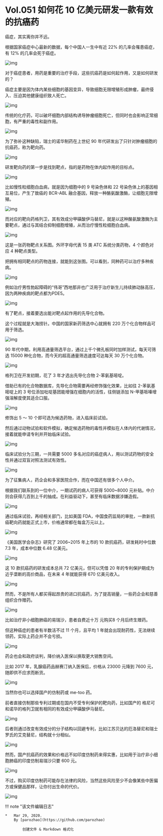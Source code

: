 # Vol.051 如何花 10 亿美元研发一款有效的抗癌药

癌症，其实离你并不远。

根据国家癌症中心最新的数据，每个中国人一生中有近 22% 的几率会罹患癌症，有 12% 的几率会死于癌症。

![img](https://paperclip.host/static/U6yRaDu1NaZyziaHRnURfum9mCvc26TFWOdBxerNy3vvaicic2uZFhEkuiaDD6LdwQdUROfzIhjUryzJDDXfr1fGvQ.gif)

对于癌症患者，用药是重要的治疗手段，这些抗癌药是如何起作用，又是如何研发的？

癌症主要是因为体内某些细胞的基因变异，导致细胞无限增殖形成肿瘤，最终侵入、压迫其他健康组织致人死亡。

![img](https://paperclip.host/static/U6yRaDu1NaZyziaHRnURfum9mCvc26TFWInMFomIMwDzBUp4U5kUJpibO47CthTIq51PEiamOFdptknopNTiaJgcQA.gif)

传统的化疗药，可以破坏细胞内部结构诱导肿瘤细胞死亡，但同时也会影响正常细胞，有严重的毒性和副作用。

![img](https://paperclip.host/static/U6yRaDu1NaZyziaHRnURfum9mCvc26TFWlDZib35WTlGpBiahFgFhSSeuBK3HKPeCg7TPsDvPk5yibGr8eLBL0kBew.gif)

为了弥补这种缺陷，瑞士的诺华制药在上世纪 90 年代研发出了只针对肿瘤细胞的抗癌药，称为靶向药。

![img](https://paperclip.host/static/U6yRaDu1NaZyziaHRnURfum9mCvc26TFWd0Hhictxr3G00LaLJiakzhwSwaFhuKsOfUfb5z8yaFaTYBGR0behibBeg.gif)

研发靶向药的第一步是找到靶点，指的是药物在体内起作用的目标点。

![img](https://paperclip.host/static/U6yRaDu1NaZyziaHRnURfum9mCvc26TFWUCy3V9Bo0Be5WnwNJCy72ugw18aCicfkp33tXKfCAHYUhicByjPwmMHg.png)

比如慢性粒细胞白血病，就是因为细胞中的 9 号染色体和 22 号染色体上的基因相互易位，产生了致癌的 BCR-ABL 融合基因，释放一种酪氨酸激酶，让细胞无限增殖。

![img](https://paperclip.host/static/U6yRaDu1NaZyziaHRnURfum9mCvc26TFWwlpCHXdrd5L8OK7yzFzxZOBibq9eZdxhkQKGMYzk0gIWb1v9ELADr9Q.gif)

而对应的靶向药格列卫，其有效成分甲磺酸伊马替尼，就是以这种酪氨酸激酶为主要靶点，通过与其结合抑制细胞增殖，从而治疗慢性粒细胞白血病。   

![img](https://paperclip.host/static/U6yRaDu1NaZyziaHRnURfum9mCvc26TFWazv8W1boWaI9JHNYooIuYDb9uZOwRFbZa487JfA1hll543ibOd4zjRA.gif)

这是一张药物靶点关系图。外环字母代表 15 类 ATC 系统分类药物，4 个颜色对应 4 种靶点类型。

把拥有相同靶点的药物连接，就能到这张图。可以看到，同种药可以治疗多种疾病。

![img](https://paperclip.host/static/U6yRaDu1NaZyziaHRnURfum9mCvc26TFWutQrExHLUO6QtTib4ibhC8HxibPZ6xYlq6pib55KWpKYPxhJAV1mfxYJKQ.png)

例如治疗男性勃起障碍的“伟哥”西地那非也广泛用于治疗新生儿持续肺动脉高压，因为两种疾病的靶点都为PDE5。

![img](https://paperclip.host/static/U6yRaDu1NaZyziaHRnURfum9mCvc26TFWJWicd6A5Tzibeo6gAqcxejrGDjUZhps95F7UVa35AP4LwKcAjp0kKtyA.gif)

有了靶点，接着要选出能对靶点起作用的先导化合物。

这个过程就是大海捞针。中国的国家新药筛选中心就拥有 220 万个化合物样品可用于筛选。

![img](https://paperclip.host/static/U6yRaDu1NaZyziaHRnURfum9mCvc26TFWrUvPOzZhgqPy9SLkM8LwFqI05icKj0sPA4UvecGpEwMrOafAibFvCVUw.gif)

90 年代中期，利用高通量筛选平台，通过上千个微孔板同时加样测试，每天可筛选 15000 种化合物，而今天的超高通量筛选速度可达每天 30 万个化合物。

![img](https://paperclip.host/static/U6yRaDu1NaZyziaHRnURfum9mCvc26TFWWqpGGg5JeRqTquN3pCzsmeiaeekNfcl6iaZKnXJRCxKLxTvALuYPaBaw.gif)

格列卫在开发初期，花了 3 年才选出先导化合物 2-苯氨基嘧啶。   

借助已有的化合物数据库，先导化合物需要再经修饰强化效果，比如往 2-苯氨基嘧啶上的 3 号位添加吡啶基团能增强在细胞内的活性，往侧链添加 N-甲基哌嗪增强溶解度使其适合口服。

![img](https://paperclip.host/static/U6yRaDu1NaZyziaHRnURfum9mCvc26TFWRZQjXf9kgKjicrTsJ8emF4Vrh2jByWjaayAUicWmqONia4zAbiaSicJvzDg.gif)

修饰出 5 ～ 10 个即可选为候选药物，进入临床前试验。

然后通过动物试验和软件模拟，确定候选药物的毒性并模拟在人体内的代谢情况，接着就能申请专利并开始临床试验。

![img](https://paperclip.host/static/U6yRaDu1NaZyziaHRnURfum9mCvc26TFWIERORLxkpv0UapYlyWvX6qC5AjKc1MRcrAJX3YaI14icwmOFGfVQ8hw.gif)

临床试验分为三期，一共需要 5000 多名对应的癌症病人，用以测试药物的安全性并通过双盲对照法测试有效性。

![img](https://paperclip.host/static/U6yRaDu1NaZyziaHRnURfum9mCvc26TFWyILg48qhO5PLrqWDjbRLZW8IJMGtFm952wEeE1rmYBUNibpuOsA9Vfg.gif)

为了征集病人，药企会和多家医院合作，而在中国还有很多个人中介。

根据我们联系到的一位中介，一期试药的病人可获得 5000~8000 元补贴。中介则会获得几百到上千的抽成。在利益驱动下，甚至有临床数据涉嫌造假。

![img](https://paperclip.host/static/U6yRaDu1NaZyziaHRnURfum9mCvc26TFWhwPHGiculcelm16xEE2bKdXoX18tsfPk1Ku2pYdbU2IbBDUMOhKCcZg.gif)

通过临床试验，再经相关部门，比如美国 FDA，中国食药监局的审批，一款新抗癌靶向药就能正式上市，价格通常都在每盒万元以上。

![img](https://paperclip.host/static/U6yRaDu1NaZyziaHRnURfum9mCvc26TFWP6nmLDGVEfVJWRM8DzyiaREQLavaYiaWHk3Waa3ppw42RO56EoeXzG7A.gif)

《美国医学会杂志》研究了 2006~2015 年上市的 10 款抗癌药，研发耗时中位数 7.3 年，成本中位数 6.48 亿美元。

![img](https://paperclip.host/static/U6yRaDu1NaZyziaHRnURfum9mCvc26TFWhehTLvVodd1JhdOF5hvSP2AP5urpkOIPMePicwYsNsDydCWMX3RQBvA.gif)

这 10 款抗癌药的研发成本总共 72 亿美元，但可以凭借 20 年的专利保护期成为近乎垄断的高价商品，在未来 4 年就能获得 670 亿美元收入。

![img](https://paperclip.host/static/U6yRaDu1NaZyziaHRnURfum9mCvc26TFWkp0V9jx7SXMIyMsWwuUoH9UG0ZZ8XY1BOUhgia9a5mKyNFvYHvGJ2Jw.png)

然而，不是所有人都买得起昂贵的进口抗癌药，为了提高销量，一些药企会和慈善组织合作赠药。

![img](https://paperclip.host/static/U6yRaDu1NaZyziaHRnURfum9mCvc26TFWnRuQfAnDVM40GeZjr2a7SFZ7pwceOFR0eiaqbhicN990nfQvzUSujYcg.gif)

比如治疗非小细胞肺癌的易瑞沙，患者自费近十万 元购买8 个月后终生赠药。

但这种癌症的患者有半数活不过 11 个月，且平均 1 年就会出现耐药性，无法继续领药，实际上药企并不会亏损。

![img](https://paperclip.host/static/U6yRaDu1NaZyziaHRnURfum9mCvc26TFW0C6UxG82x4lp0OibKYRUNshsWOEh5E3ocCpYGNuOYacISgM4WX8NichA.gif)

药企也会和政府谈判，降价纳入医保以换取更大销售空间。

比如 2017 年，乳腺癌药品赫赛汀纳入医保后，价格从 23000 元降到 7600 元，随即供不应求而断货。

![img](https://paperclip.host/static/U6yRaDu1NaZyziaHRnURfum9mCvc26TFWtRDIAicD25gibBV3JMkOuzuS4mx3eWcTTGlRqsNKHQYHDKhicicYlT8uJQ.gif)

当然你也可以选择国产的仿制药或 me-too 药。

前者直接仿制那些专利过期或在国内不受专利保护的靶向药，比如国产的 格尼可和诺华的格列卫就有相同的有效成分甲磺酸伊马替尼。

![img](https://paperclip.host/static/U6yRaDu1NaZyziaHRnURfum9mCvc26TFWpITPJiaWZ0ng3LohwocowugaNYfG5eamSUDvdWfVXXRia3C9I011bwicg.gif)

后者则通过改变有效成分的分子结构以回避专利，比如江苏贝达的厄洛替尼和瑞士罗氏的艾克替尼，结构就十分相似。

![img](https://paperclip.host/static/U6yRaDu1NaZyziaHRnURfum9mCvc26TFWXT1WmNUlIn43tcOBDKRFmA0yckwETicnibSLiaRsqg4oHiaurkGd6iaX4YA.gif)

然而，国产抗癌药的效果和价格远不如印度仿制药来得实惠，比如用于治疗非小细胞肺癌的印度仿制易瑞沙只要 600 元。

![img](https://paperclip.host/static/U6yRaDu1NaZyziaHRnURfum9mCvc26TFWCzS1rqUEibfeXNiacBSpCCGZVQEsyMGML9gJ8JVcahFCUZH2Txvk9uwA.gif)

不过，购买印度仿制药可能存在法律的风险，当然这些风险至少不会像某些中医偏方或保健品那样，让你付出生命的代价。

![img](https://paperclip.host/static/U6yRaDu1NaZyziaHRnURfum9mCvc26TFWEq1KNEk5jmkx1NibfLgMkSW0rRtEoTaNqZrLgc3Nt6Rdibe5Aib3ib9fbg.gif)

!!! note "该文件编辑日志"

	* 	Mar 29, 2020.
		By [parozhao](https://github.com/parozhao)
	
			创建文件 & Markdown 格式化
